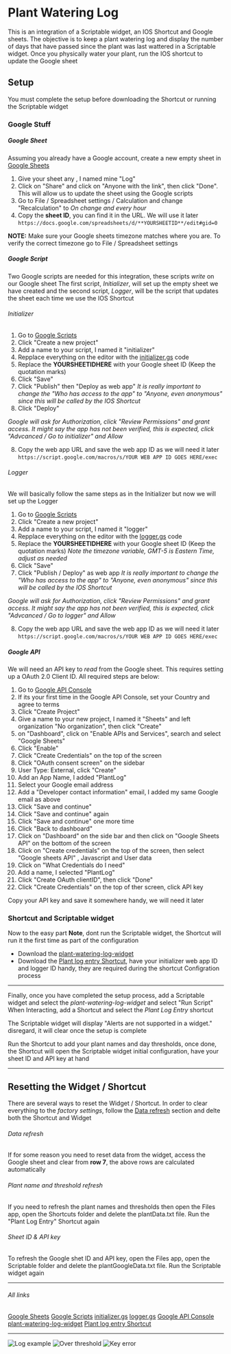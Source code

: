 # Plant Watering Log
This is an integration of a Scriptable widget, an IOS Shortcut and Google sheets. The objective is to keep a plant watering log and display the number of days that have passed since the plant was last wattered in a Scriptable widget. Once you physically water your plant, run the IOS shortcut to update the Google sheet

## Setup

You must complete the setup before downloading the Shortcut or running the Scriptable widget


### Google Stuff

##### Google Sheet
Assuming you already have a Google account, create a new empty sheet in [Google Sheets](sheets.google.com)
1. Give your sheet any , I named mine "Log"
2. Click on "Share" and click on "Anyone with the link", then click "Done". This will allow us to update the sheet using the Google scripts
3. Go to File / Spreadsheet settings / Calculation and change "Recalculation" to *On change and every hour*
4. Copy the **sheet ID**, you can find it in the URL. We will use it later
``
https://docs.google.com/spreadsheets/d/**YOURSHEETID**/edit#gid=0
``

**NOTE:** Make sure your Google sheets timezone matches where you are. To verify the correct timezone go to File / Spreadsheet settings

##### Google Script
Two Google scripts are needed for this integration, these scripts *write* on our Google sheet
The first script, *Initializer*, will set up the empty sheet we have created and the second script, *Logger*, will be the script that updates the sheet each time we use the IOS Shortcut

###### Initializer

1. Go to [Google Scripts](https://script.google.com)
2. Click "Create a new project"
3. Add a name to your script, I named it "initializer"
4. Repplace everything on the editor with the [initializer.gs](initializer.gs) code
5. Replace the **YOURSHEETIDHERE** with your Google sheet ID (Keep the quotation marks)
6. Click "Save"
7. Click "Publish" then "Deploy as web app" *It is really important to change the "Who has access to the app" to "Anyone, even anonymous" since this will be called by the IOS Shortcut*
8. Click "Deploy"

*Google will ask for Authorization, click "Review Permissions" and grant access. It might say the app has not been verified, this is expected, click "Advcanced / Go to initializer" and Allow*

8. Copy the web app URL and save the web app ID as we will need it later
``
https://script.google.com/macros/s/YOUR WEB APP ID GOES HERE/exec
``

###### Logger

We will basically follow the same steps as in the Initializer but now we will set up the Logger 

1. Go to [Google Scripts](https://script.google.com/)
2. Click "Create a new project"
3. Add a name to your script, I named it "logger"
4. Repplace everything on the editor with the [logger.gs](logger.gs) code
5. Replace the **YOURSHEETIDHERE** with your Google sheet ID (Keep the quotation marks)
*Note the timezone variable, GMT-5 is Eastern Time, adjust as needed*
6. Click "Save"
7. Click "Publish / Deploy" as web app *It is really important to change the "Who has access to the app" to "Anyone, even anonymous" since this will be called by the IOS Shortcut*

*Google will ask for Authorization, click "Review Permissions" and grant access. It might say the app has not been verified, this is expected, click "Advcanced / Go to logger" and Allow*

8. Copy the web app URL and save the web app ID as we will need it later
``
https://script.google.com/macros/s/YOUR WEB APP ID GOES HERE/exec
``

##### Google API

We will need an API key to *read* from the Google sheet. This requires setting up a OAuth 2.0 Client ID. All required steps are below:

1. Go to [Google API Console](https://console.developers.google.com)
2. If its your first time in the Google API Console, set your Country and agree to terms
2. Click "Create Project"
3. Give a name to your new project, I named it "Sheets" and left organization "No organization", then click "Create"
4. on "Dashboard", click on "Enable APIs and Services", search and select "Google Sheets"
5. Click "Enable"
6. Click "Create Credentials" on the top of the screen
7. Click "OAuth consent screen" on the sidebar
8. User Type: External, click "Create"
9. Add an App Name, I added "PlantLog"
10. Select your Google email address
11. Add a "Developer contact information" email, I added my same Google email as above
12. Click "Save and continue"
13. Click "Save and continue" again
14. Click "Save and continue" one more time
15. Click "Back to dashboard"
16. Click on "Dashboard" on the side bar and then click on "Google Sheets API" on the bottom of the screen
17. Click on "Create credentials" on the top of the screen, then select "Google sheets API" , Javascript and User data
18. Click on "What Credentials do I need"
19. Add a name, I selected "PlantLog"
20. Click "Create OAuth clientID", then click "Done"
21. Click "Create Credentials" on the top of ther screen, click API key

Copy your API key and save it somewhere handy, we will need it later

### Shortcut and Scriptable widget

Now to the easy part
**Note**, dont run the Scriptable widget, the Shortcut will run it the first time as part of the configuration 

* Download the [plant-watering-log-widget](plant-watering-log-widget.js)
* Download the [Plant log entry Shortcut](https://www.icloud.com/shortcuts/42d8fb36c95c4b18a0d47eda7ca9c867), have your initializer web app ID and logger ID handy, they are required during the shortcut Configration process

---

Finally, once you have completed the setup process, add a Scriptable widget and select the *plant-watering-log-widget* and select "Run Script" When Interacting, add a Shortcut and select the *Plant Log Entry* shortcut

The Scriptable widget will display "Alerts are not supported in a widget." disregard, it will clear once the setup is complete

Run the Shortcut to add your plant names and day thresholds, once done, the Shortcut will open the Scriptable widget initial configuration, have your sheet ID and API key at hand

---

## Resetting the Widget / Shortcut

There are several ways to reset the Widget / Shortcut. In order to clear everything to the *factory settings*, follow the [Data refresh](#Data-refresh) section and delte both the Shortcut and Widget

###### Data refresh
If for some reason you need to reset data from the widget, access the Google sheet and clear from **row 7**, the above rows are calculated automatically

###### Plant name and threshold refresh
If you need to refresh the plant names and thresholds then open the Files app, open the Shortcuts folder and delete the plantData.txt file. Run the "Plant Log Entry" Shortcut again

###### Sheet ID & API key
To refresh the Google shet ID and API key, open the Files app, open the Scriptable folder and delete the plantGoogleData.txt file. Run the Scriptable widget again

---

###### All links

[Google Sheets](sheets.google.com)
[Google Scripts](https://script.google.com)
[initializer.gs](initializer.gs)
[logger.gs](logger.gs)
[Google API Console](https://console.developers.google.com)
[plant-watering-log-widget](plant-watering-log-widget.js)
[Plant log entry Shortcut](https://www.icloud.com/shortcuts/42d8fb36c95c4b18a0d47eda7ca9c867) 

---

<img src="plant-watering-log-widget/Log.jpg" alt="Log example" >
<img src="plant-watering-log-widget/Threshold.jpg" alt="Over threshold" >
<img src="plant-watering-log-widget/NoData.jpg" alt="Key error" >